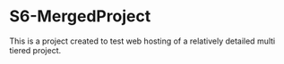 
# S6-MergedProject


This is a project created to test web hosting of a relatively detailed multi tiered project.
